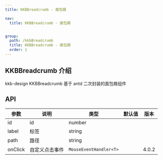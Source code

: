 ```yaml
---
title: KKBBreadcrumb - 面包屑

nav:
  title: KKBBreadcrumb - 面包屑


group:
  path: /kkbBreadcrumb
  title: KKBBreadcrumb - 面包屑
  order: 1
---
```


## KKBBreadcrumb 介绍

<p>kkb-design KKBBreadcrumb 基于 antd 二次封装的面包屑组件</p>

<code src='./demo/index' title='案例' desc='综合使用'></code>


## API

| 参数           | 说明                  | 类型     | 默认值      | 版本  |
| -------------- | -------------------- | -------- | --------- | ---- |
| id |id    | number |      |  
| label |标签| string|      |  
| path |路径| string|      |  
| onClick | 自定义点击事件 | `MouseEventHandler<T>` | | 4.0.2 |
